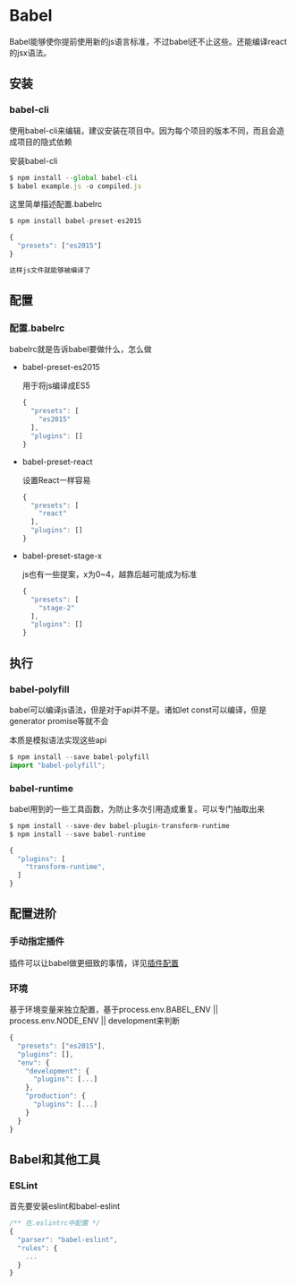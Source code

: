 # Babel
Babel能够使你提前使用新的js语言标准，不过babel还不止这些。还能编译react的jsx语法。


## 安装

### babel-cli
使用babel-cli来编辑，建议安装在项目中。因为每个项目的版本不同，而且会造成项目的隐式依赖

安装babel-cli
```js
$ npm install --global babel-cli
$ babel example.js -o compiled.js
```

这里简单描述配置.babelrc
```js
$ npm install babel-preset-es2015

{
  "presets": ["es2015"]
}

这样js文件就能够被编译了
```


## 配置

### 配置.babelrc
babelrc就是告诉babel要做什么，怎么做


- babel-preset-es2015

  用于将js编译成ES5
  ```js
  {
    "presets": [
      "es2015"
    ],
    "plugins": []
  }
  ```

- babel-preset-react

  设置React一样容易
  ```js
  {
    "presets": [
      "react"
    ],
    "plugins": []
  }
  ```

- babel-preset-stage-x

  js也有一些提案，x为0~4，越靠后越可能成为标准
  ```js
  {
    "presets": [
      "stage-2"
    ],
    "plugins": []
  }
  ```



## 执行

### babel-polyfill
babel可以编译js语法，但是对于api并不是。诸如let const可以编译，但是generator promise等就不会

本质是模拟语法实现这些api
```js
$ npm install --save babel-polyfill
import "babel-polyfill";
```


### babel-runtime
babel用到的一些工具函数，为防止多次引用造成重复。可以专门抽取出来

```js
$ npm install --save-dev babel-plugin-transform-runtime
$ npm install --save babel-runtime

{
  "plugins": [
    "transform-runtime",
  ]
}
```



## 配置进阶

### 手动指定插件

插件可以让babel做更细致的事情，详见[插件配置](https://github.com/thejameskyle/babel-handbook/blob/master/translations/zh-Hans/plugin-handbook.md)


### 环境
基于环境变量来独立配置，基于process.env.BABEL_ENV || process.env.NODE_ENV || development来判断

```js
{
  "presets": ["es2015"],
  "plugins": [],
  "env": {
    "development": {
      "plugins": [...]
    },
    "production": {
      "plugins": [...]
    }
  }
}
```

## Babel和其他工具

### ESLint
首先要安装eslint和babel-eslint

```js
/** 在.eslintrc中配置 */
{
  "parser": "babel-eslint",
  "rules": {
    ...
  }
}
```